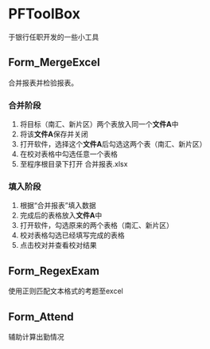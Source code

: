# PFToolBox
于银行任职开发的一些小工具

## Form_MergeExcel

合并报表并检验报表。

### 合并阶段

1. 将目标（南汇、新片区）两个表放入同一个**文件A**中
2. 将该**文件A**保存并关闭
3. 打开软件，选择这个**文件A**后勾选这两个表（南汇、新片区）
4. 在校对表格中勾选任意一个表格
5. 至程序根目录下打开 合并报表.xlsx

### 填入阶段

1. 根据“合并报表”填入数据
2. 完成后的表格放入**文件A**中
3. 打开软件，勾选原来的两个表格（南汇、新片区）
4. 校对表格勾选已经填写完成的表格
5. 点击校对并查看校对结果

## Form_RegexExam

使用正则匹配文本格式的考题至excel

## Form_Attend

辅助计算出勤情况
